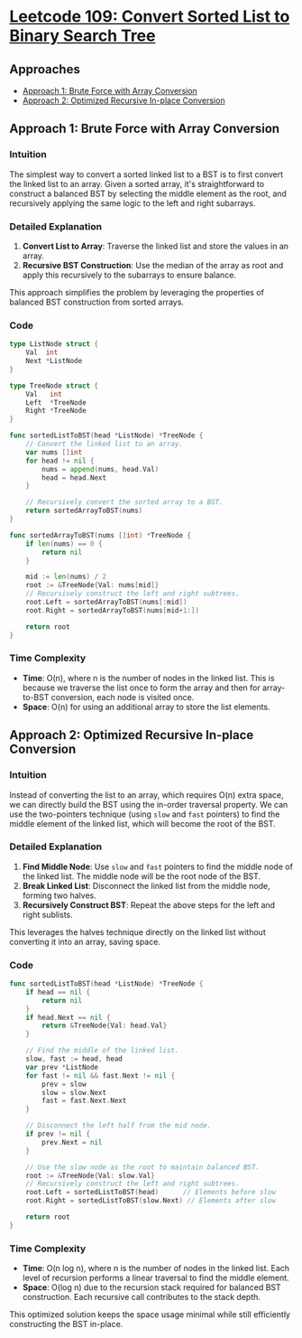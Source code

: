 # [Leetcode 109: Convert Sorted List to Binary Search Tree](https://leetcode.com/problems/convert-sorted-list-to-binary-search-tree/)

## Approaches
- [Approach 1: Brute Force with Array Conversion](#approach-1)
- [Approach 2: Optimized Recursive In-place Conversion](#approach-2)

## Approach 1: Brute Force with Array Conversion

### Intuition
The simplest way to convert a sorted linked list to a BST is to first convert the linked list to an array. Given a sorted array, it's straightforward to construct a balanced BST by selecting the middle element as the root, and recursively applying the same logic to the left and right subarrays. 

### Detailed Explanation
1. **Convert List to Array**: Traverse the linked list and store the values in an array.
2. **Recursive BST Construction**: Use the median of the array as root and apply this recursively to the subarrays to ensure balance.

This approach simplifies the problem by leveraging the properties of balanced BST construction from sorted arrays.

### Code
```go
type ListNode struct {
	Val  int
	Next *ListNode
}

type TreeNode struct {
	Val   int
	Left  *TreeNode
	Right *TreeNode
}

func sortedListToBST(head *ListNode) *TreeNode {
	// Convert the linked list to an array.
	var nums []int
	for head != nil {
		nums = append(nums, head.Val)
		head = head.Next
	}

	// Recursively convert the sorted array to a BST.
	return sortedArrayToBST(nums)
}

func sortedArrayToBST(nums []int) *TreeNode {
	if len(nums) == 0 {
		return nil
	}

	mid := len(nums) / 2
	root := &TreeNode{Val: nums[mid]}
	// Recursively construct the left and right subtrees.
	root.Left = sortedArrayToBST(nums[:mid])
	root.Right = sortedArrayToBST(nums[mid+1:])

	return root
}
```

### Time Complexity
- **Time**: O(n), where n is the number of nodes in the linked list. This is because we traverse the list once to form the array and then for array-to-BST conversion, each node is visited once.
- **Space**: O(n) for using an additional array to store the list elements.

## Approach 2: Optimized Recursive In-place Conversion

### Intuition
Instead of converting the list to an array, which requires O(n) extra space, we can directly build the BST using the in-order traversal property. We can use the two-pointers technique (using `slow` and `fast` pointers) to find the middle element of the linked list, which will become the root of the BST.

### Detailed Explanation
1. **Find Middle Node**: Use `slow` and `fast` pointers to find the middle node of the linked list. The middle node will be the root node of the BST.
2. **Break Linked List**: Disconnect the linked list from the middle node, forming two halves.
3. **Recursively Construct BST**: Repeat the above steps for the left and right sublists.

This leverages the halves technique directly on the linked list without converting it into an array, saving space.

### Code
```go
func sortedListToBST(head *ListNode) *TreeNode {
	if head == nil {
		return nil
	}
	if head.Next == nil {
		return &TreeNode{Val: head.Val}
	}

	// Find the middle of the linked list.
	slow, fast := head, head
	var prev *ListNode
	for fast != nil && fast.Next != nil {
		prev = slow
		slow = slow.Next
		fast = fast.Next.Next
	}

	// Disconnect the left half from the mid node.
	if prev != nil {
		prev.Next = nil
	}

	// Use the slow node as the root to maintain balanced BST.
	root := &TreeNode{Val: slow.Val}
	// Recursively construct the left and right subtrees.
	root.Left = sortedListToBST(head)      // Elements before slow
	root.Right = sortedListToBST(slow.Next) // Elements after slow

	return root
}
```

### Time Complexity
- **Time**: O(n log n), where n is the number of nodes in the linked list. Each level of recursion performs a linear traversal to find the middle element.
- **Space**: O(log n) due to the recursion stack required for balanced BST construction. Each recursive call contributes to the stack depth.  

This optimized solution keeps the space usage minimal while still efficiently constructing the BST in-place.

